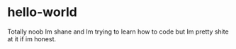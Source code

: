 # hello-world
Totally noob
Im shane and Im trying to learn how to code but Im pretty shite at it if im honest. 
